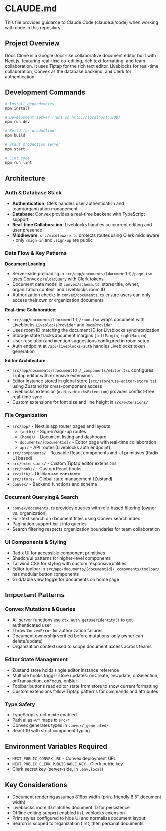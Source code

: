 # CLAUDE.md

This file provides guidance to Claude Code (claude.ai/code) when working with code in this repository.

## Project Overview

Docs Clone is a Google Docs-like collaborative document editor built with Next.js, featuring real-time co-editing, rich text formatting, and team collaboration. It uses Tiptap for the rich text editor, Liveblocks for real-time collaboration, Convex as the database backend, and Clerk for authentication.

## Development Commands

```bash
# Install dependencies
npm install

# Development server (runs on http://localhost:3008)
npm run dev

# Build for production
npm build

# Start production server
npm start

# Lint code
npm run lint
```

## Architecture

### Auth & Database Stack

- **Authentication**: Clerk handles user authentication and team/organization management
- **Database**: Convex provides a real-time backend with TypeScript support
- **Real-time Collaboration**: Liveblocks handles concurrent editing and user presence
- **Middleware**: `src/middleware.ts` protects routes using Clerk middleware - only `/sign-in` and `/sign-up` are public

### Data Flow & Key Patterns

**Document Loading**:
- Server-side preloading in `src/app/documents/[documentId]/page.tsx` uses Convex `preloadQuery` with Clerk tokens
- Document data model in `convex/schema.ts`: stores title, owner, organization context, and Liveblocks room ID
- Authorization checks in `convex/documents.ts` ensure users can only access their own or organization documents

**Real-time Collaboration**:
- `src/app/documents/[documentId]/room.tsx` wraps document with Liveblocks `LiveblocksProvider` and `RoomProvider`
- Uses room ID matching the document ID for Liveblocks synchronization
- Storage state tracks document margins (`leftMargin`, `rightMargin`)
- User resolution and mention suggestions configured in room setup
- Auth endpoint at `/api/liveblocks-auth` handles Liveblocks token generation

**Editor Architecture**:
- `src/app/documents/[documentId]/_components/editor.tsx` configures Tiptap editor with extensive extensions
- Editor instance stored in global store (`src/store/use-editor-store.ts`) using Zustand for cross-component access
- Liveblocks extension (`useLiveblocksExtension`) provides conflict-free real-time sync
- Custom extensions for font size and line height in `src/extensions/`

### File Organization

- `src/app/` - Next.js app router pages and layouts
  - `(auth)/` - Sign-in/sign-up routes
  - `(home)/` - Document listing and dashboard
  - `documents/[documentId]/` - Editor page with real-time collaboration
  - `api/` - API routes (Liveblocks auth endpoint)
- `src/components/` - Reusable React components and UI primitives (Radix UI based)
- `src/extensions/` - Custom Tiptap editor extensions
- `src/hooks/` - Custom React hooks
- `src/lib/` - Utilities and constants
- `src/store/` - Global state management (Zustand)
- `convex/` - Backend functions and schema

### Document Querying & Search

- `convex/documents.ts` provides queries with role-based filtering (owner vs. organization)
- Full-text search on document titles using Convex search index
- Pagination support built into queries
- Search filtering respects organization boundaries for team collaboration

### UI Components & Styling

- Radix UI for accessible component primitives
- Shadcn/ui patterns for higher-level components
- Tailwind CSS for styling with custom responsive utilities
- Editor toolbar in `src/app/documents/[documentId]/_components/toolbar/` has modular button components
- Grid/table view toggle for documents on home page

## Important Patterns

### Convex Mutations & Queries

- All server functions use `ctx.auth.getUserIdentity()` to get authenticated user
- Throw `ConvexError` for authorization failures
- Document ownership verified before mutations (only owner can delete/update)
- Organization context used to scope document access across teams

### Editor State Management

- Zustand store holds single editor instance reference
- Multiple hooks trigger store updates: onCreate, onUpdate, onSelection, onTransaction, onFocus, onBlur
- Toolbar buttons read editor state from store to show current formatting
- Custom extensions follow Tiptap patterns for commands and attributes

### Type Safety

- TypeScript strict mode enabled
- Path alias `@/*` maps to `src/*`
- Convex generates types in `convex/_generated/`
- React 19 with strict component typing

## Environment Variables Required

- `NEXT_PUBLIC_CONVEX_URL` - Convex deployment URL
- `NEXT_PUBLIC_CLERK_PUBLISHABLE_KEY` - Clerk public key
- Clerk secret key (server-side, in `.env.local`)

## Key Considerations

- Document rendering assumes 816px width (print-friendly 8.5" document width)
- Liveblocks room ID matches document ID for persistence
- Offline editing support enabled in Liveblocks extension
- Print styles configured to hide UI and normalize document layout
- Search is scoped to organization first, then personal documents
